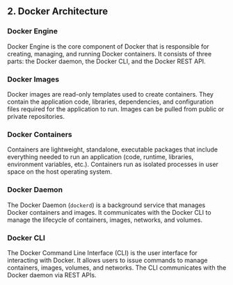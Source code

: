 ## 2. Docker Architecture

### Docker Engine
Docker Engine is the core component of Docker that is responsible for creating, managing, and running Docker containers. It consists of three parts: the Docker daemon, the Docker CLI, and the Docker REST API.

### Docker Images
Docker images are read-only templates used to create containers. They contain the application code, libraries, dependencies, and configuration files required for the application to run. Images can be pulled from public or private repositories.

### Docker Containers
Containers are lightweight, standalone, executable packages that include everything needed to run an application (code, runtime, libraries, environment variables, etc.). Containers run as isolated processes in user space on the host operating system.

### Docker Daemon
The Docker Daemon (`dockerd`) is a background service that manages Docker containers and images. It communicates with the Docker CLI to manage the lifecycle of containers, images, networks, and volumes.

### Docker CLI
The Docker Command Line Interface (CLI) is the user interface for interacting with Docker. It allows users to issue commands to manage containers, images, volumes, and networks. The CLI communicates with the Docker daemon via REST APIs.
